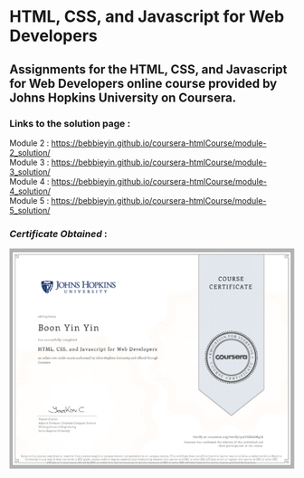 # HTML, CSS, and Javascript for Web Developers
## Assignments for the HTML, CSS, and Javascript for Web Developers online course provided by Johns Hopkins University on Coursera. 

### Links to the solution page :
Module 2 : https://bebbieyin.github.io/coursera-htmlCourse/module-2_solution/ <br />
Module 3 : https://bebbieyin.github.io/coursera-htmlCourse/module-3_solution/ <br />
Module 4 : https://bebbieyin.github.io/coursera-htmlCourse/module-4_solution/ <br />
Module 5 : https://bebbieyin.github.io/coursera-htmlCourse/module-5_solution/ <br />

### ***Certificate Obtained*** : 
![Certificate](https://github.com/bebbieyin/coursera-htmlCourse/blob/master/Certificate.png)
